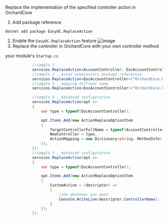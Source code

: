 ﻿Replace the implementation of the specified controller action in OrchardCore

1. Add package reference
```
dotnet add package EasyOC.ReplaceAction
```
2. Enable the `EasyOC.ReplaceAction` feature
![image](https://user-images.githubusercontent.com/15613121/215324237-f1b182fc-fa91-4043-9f3e-b7ccbae19a8a.png)
3. Replace the controller in OrchardCore with your own controller method

your module's `Startup.cs`
```C#
            //sample 1
            services.ReplaceAction<AccountController, EocAccountController>(nameof(EocAccountController.Login));
            //sample 2 , Avoid unnecessary package references
            services.ReplaceAction<EocAccountController>("OrchardCore.Users.Controllers.AccountController", "Login");
            //sample 3 , mapping diffrent name
            services.ReplaceAction<EocAccountController>("OrchardCore.Users.Controllers.AccountController", "ExternalLogin", "MyExternalLogin");

            //sample 4 , Advanced configuration
            services.ReplaceAction(opt =>
            {
                var type = typeof(EocAccountController);

                opt.Items.Add(new ActionReplaceOptionItem
                {
                    TargetControllerFullName = typeof(AccountController).FullName,
                    NewController = type,
                    ActionMapping = new Dictionary<string, MethodInfo> { ["ExternalLogin"] = type.GetMethod("ExternalLogin") }
                });
            });
            //sample 5 , Advanced configuration
            services.ReplaceAction(opt =>
            {
                var type = typeof(EocAccountController);

                opt.Items.Add(new ActionReplaceOptionItem
                {
                    CustomAction = (descriptor) =>
                    {
                        //Do whatever you want
                        Console.WriteLine(descriptor.ControllerName);
                    }
                });
            });
```
